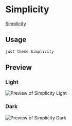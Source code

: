 # Simplicity

[Simplicity](https://github.com/Thiews)

## Usage

```bash
just theme Simplicity
```

## Preview

### Light

![Preview of Simplicity Light](preview-light.png)

### Dark

![Preview of Simplicity Dark](preview-dark.png)
